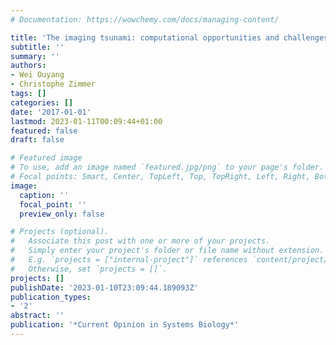 ```yaml
---
# Documentation: https://wowchemy.com/docs/managing-content/

title: 'The imaging tsunami: computational opportunities and challenges'
subtitle: ''
summary: ''
authors:
- Wei Ouyang
- Christophe Zimmer
tags: []
categories: []
date: '2017-01-01'
lastmod: 2023-01-11T00:09:44+01:00
featured: false
draft: false

# Featured image
# To use, add an image named `featured.jpg/png` to your page's folder.
# Focal points: Smart, Center, TopLeft, Top, TopRight, Left, Right, BottomLeft, Bottom, BottomRight.
image:
  caption: ''
  focal_point: ''
  preview_only: false

# Projects (optional).
#   Associate this post with one or more of your projects.
#   Simply enter your project's folder or file name without extension.
#   E.g. `projects = ["internal-project"]` references `content/project/deep-learning/index.md`.
#   Otherwise, set `projects = []`.
projects: []
publishDate: '2023-01-10T23:09:44.189093Z'
publication_types:
- '2'
abstract: ''
publication: '*Current Opinion in Systems Biology*'
---
```

